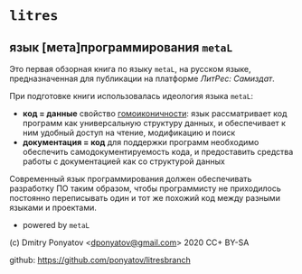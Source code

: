#  `litres`
## язык [мета]программирования `metaL`

Это первая обзорная книга по языку `metaL`, на русском языке,
предназначенная для публикации на платформе *ЛитРес: Самиздат*.

При подготовке книги использовалась идеология языка `metaL`:
* **код = данные**
  свойство [гомоиконичности](https://ru.wikipedia.org/wiki/%D0%93%D0%BE%D0%BC%D0%BE%D0%B8%D0%BA%D0%BE%D0%BD%D0%B8%D1%87%D0%BD%D0%BE%D1%81%D1%82%D1%8C):
  язык рассматривает код программ как универсальную структуру данных,
  и обеспечивает к ним удобный доступ на чтение, модификацию и поиск
* **документация = код**
  для поддержки программ необходимо обеспечить самодокументируемость кода,
  и предоставить средства работы с документацией как со структурой данных

Современный язык программирования должен обеспечивать разработку ПО таким
образом, чтобы программисту не приходилось постоянно переписывать один и тот же
похожий код между разными языками и проектами.

* powered by `metaL`

(c) Dmitry Ponyatov <<dponyatov@gmail.com>> 2020 CC+ BY-SA

github: https://github.com/ponyatov/litresbranch
